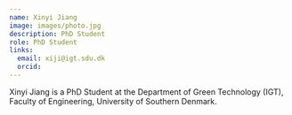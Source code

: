 ```yaml
---
name: Xinyi Jiang
image: images/photo.jpg
description: PhD Student
role: PhD Student
links:
  email: xiji@igt.sdu.dk
  orcid: 
---
```


Xinyi Jiang is a PhD Student at the Department of Green Technology (IGT), Faculty of Engineering, University of Southern Denmark.
